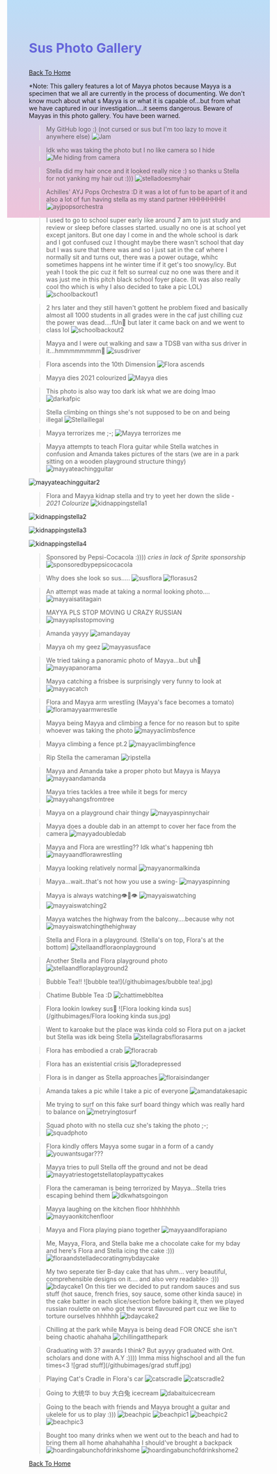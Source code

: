  <head>
<style>
body {
    height: 400px;
    background: linear-gradient(to bottom, #bbddf7 0%, #eec3da 100%)
}
</style>
</head>

<h1 style="font-size:30px;"><p style="color:#6666db;">Sus Photo Gallery</p></h1>

[Back To Home](/index.md)

*Note: This gallery features a lot of Mayya photos because Mayya is a specimen that we all are currently in the process of documenting. We don't know much about what s Mayya is or what it is capable of...but from what we have captured in our investigation....it seems dangerous. Beware of Mayyas in this photo gallery. You have been warned. 

>My GitHub logo :) (not cursed or sus but I'm too lazy to move it anywhere else)
![Jam](https://jqiao6835.github.io/Qiaowo.github.io/images/jam%20fluffly%20black%20cape%20(2).png)

>Idk who was taking the photo but I no like camera so I hide
![Me hiding from camera](/githubimages/I_hide.jpg)

>Stella did my hair once and it looked really nice :) so thanks u Stella for not yanking my hair out :)))
![stelladoesmyhair](/githubimages/stelladoesmyhair.jpg)

>Achilles' AYJ Pops Orchestra :D it was a lot of fun to be apart of it and also a lot of fun having stella as my stand partner HHHHHHHH
![ayjpopsorchestra](/githubimages/ayjpopsorchestra.jpg)

>I used to go to school super early like around 7 am to just study and review or sleep before classes started. usually no one is at school yet except janitors. But one day I come in and the whole school is dark and I got confused cuz I thought maybe there wasn't school that day but I was sure that there was and so I just sat in the caf where I normally sit and turns out, there was a power outage, whihc sometimes happens int he winter time if it get's too snowy/icy. But yeah I took the pic cuz it felt so surreal cuz no one was there and it was just me in this pitch black school foyer place. (It was also really cool tho which is why I also decided to take a pic LOL)
![schoolbackout1](/githubimages/schoolbackout1.jpg)

>2 hrs later and they still haven't gottent he problem fixed and basically almost all 1000 students in all grades were in the caf just chilling cuz the power was dead....fUn🙂 but later it came back on and we went to class lol
![schoolbackout2](/githubimages/schoolbackout2.jpg)

>Mayya and I were out walking and saw a TDSB van witha  sus driver in it...hmmmmmmmm🤔
![susdriver](/githubimages/susdriver.jpg)


>Flora ascends into the 10th Dimension
![Flora ascends](/githubimages/Flora_ascends.jpg)

>Mayya dies 2021 colourized
![Mayya dies](/githubimages/mayyas_ded.jpg)

>This photo is also way too dark isk what we are doing lmao
![darkafpic](/githubimages/darkafpic.jpg)

>Stella climbing on things she's not supposed to be on and being illegal
![Stellaillegal](/githubimages/Stellaillegal.jpg)

>Mayya terrorizes me ;-;
![Mayya terrorizes me](/githubimages/mayyaterrorizesme.jpg)

>Mayya attempts to teach Flora guitar while Stella watches in confusion and Amanda takes pictures of the stars (we are in a park sitting on a wooden playground structure thingy)
![mayyateachingguitar](/githubimages/mayyateachingguitar.jpg)

![mayyateachingguitar2](/githubimages/mayyateachingguitar2.jpg)

>Flora and Mayya kidnap stella and try to yeet her down the slide - *2021 Colourize*
![kidnappingstella1](/githubimages/kidnappingstella1.jpg)

![kidnappingstella2](/githubimages/kidnappingstella2.jpg)

![kidnappingstella3](/githubimages/kidnappingstella3.jpg)

![kidnappingstella4](/githubimages/kidnappingstella4.jpg)

>Sponsored by Pepsi-Cocacola :)))) *cries in lack of Sprite sponsorship*
![sponsoredbypepsicocacola](/githubimages/sponsoredbypepsicocacola.jpg)

>Why does she look so sus.....
![susflora](/githubimages/susflora.jpg)
![florasus2](/githubimages/florasus2.jpg)

>An attempt was made at taking a normal looking photo....
![mayyaisatitagain](/githubimages/mayyaisatitagain.jpg)

>MAYYA PLS STOP MOVING U CRAZY RUSSIAN
![mayyaplsstopmoving](/githubimages/mayyaplsstopmoving.jpg)

>Amanda yayyy
![amandayay](/githubimages/amandayay.jpg)

>Mayya oh my geez
![mayyasusface](/githubimages/mayyasusface.jpg)

>We tried taking a panoramic photo of Mayya...but uh🙂
![mayyapanorama](/githubimages/mayyapanorama.jpg)

>Mayya catching a frisbee is surprisingly very funny to look at
![mayyacatch](/githubimages/mayyacatch.jpg)

>Flora and Mayya arm wrestling (Mayya's face becomes a tomato)
![floramayyaarmwrestle](/githubimages/floramayyaarmwrestle.jpg)

>Mayya being Mayya and climbing a fence for no reason but to spite whoever was taking the photo
![mayyaclimbsfence](/githubimages/mayyaclimbsfence.jpg)

>Mayya climbing a fence pt.2
![mayyaclimbingfence](/githubimages/mayyaclimbingfence.jpg)

>Rip Stella the cameraman
![ripstella](/githubimages/ripstella.jpg)

>Mayya and Amanda take a proper photo but Mayya is Mayya
![mayyaandamanda](/githubimages/mayyaandamanda.jpg)

>Mayya tries tackles a tree while it begs for mercy
![mayyahangsfromtree](/githubimages/mayyahangsfromtree.jpg)

>Mayya on a playground chair thingy
![mayyaspinnychair](/githubimages/mayyaspinnychair.jpg)

>Mayya does a double dab in an attempt to cover her face from the camera
![mayyadoubledab](/githubimages/mayyadoubledab.jpg)

>Mayya and Flora are wrestling?? Idk what's happening tbh
![mayyaandflorawrestling](/githubimages/mayyaandflorawrestling.jpg)

>Mayya looking relatively normal
![mayyanormalkinda](/githubimages/mayyanormalkinda.jpg)

>Mayya...wait..that's not how you use a swing-
![mayyaspinning](/githubimages/mayyaspinning.gif)

>Mayya is always watching👁️👄👁️
![mayyaiswatching](/githubimages/mayyaiswatching.jpg)
![mayyaiswatching2](/githubimages/mayyaiswatching2.jpg)

>Mayya watches the highway from the balcony....because why not
![mayyaiswatchingthehighway](/githubimages/mayyaiswatchingthehighway.jpg)

>Stella and Flora in a playground. (Stella's on top, Flora's at the bottom)
![stellaandfloraonplayground](/githubimages/stellaandfloraonplayground.jpg)

>Another Stella and Flora playground photo
![stellaandfloraplayground2](/githubimages/stellaandfloraplayground2.jpg)

>Bubble Tea!!
![bubble tea!](/githubimages/bubble tea!.jpg)

>Chatime Bubble Tea :D
![chattimebbltea](/githubimages/chattimebbltea.jpg)

>Flora lookin lowkey sus👀
![Flora looking kinda sus](/githubimages/Flora looking kinda sus.jpg)

>Went to karoake but the place was kinda cold so Flora put on a jacket but Stella was idk being Stella
![stellagrabsflorasarms](/githubimages/stellagrabsflorasarms.jpg)

>Flora has embodied a crab
![floracrab](/githubimages/floracrab.jpg)

>Flora has an existential crisis
![floradepressed](/githubimages/floradepressed.jpg)

>Flora is in danger as Stella approaches
![floraisindanger](/githubimages/floraisindanger.jpg)

>Amanda takes a pic while I take a pic of everyone
![amandatakesapic](/githubimages/amandatakesapic.jpg)

>Me trying to surf on this fake surf board thingy which was really hard to balance on
![metryingtosurf](/githubimages/metryingtosurf.jpg)

>Squad photo with no stella cuz she's taking the photo ;-;
![squadphoto](/githubimages/squadphoto.jpg)

>Flora kindly offers Mayya some sugar in a form of a candy
![youwantsugar???](/githubimages/youwantsugar.jpg)

>Mayya tries to pull Stella off the ground and not be dead
![mayyatriestogetstellatoplaypattycakes](/githubimages/mayyatriestogetstellatoplaypattycakes.jpg)

>Flora the cameraman is being terrorized by Mayya...Stella tries escaping behind them
![idkwhatsgoingon](/githubimages/idkwhatsgoingon.jpg)

>Mayya laughing on the kitchen floor hhhhhhhh
![mayyaonkitchenfloor](/githubimages/mayyaonkitchenfloor.jpg)

>Mayya and Flora playing piano together
![mayyaandlforapiano](/githubimages/mayyaandlforapiano.jpg)

>Me, Mayya, Flora, and Stella bake me a chocolate cake for my bday and here's Flora and Stella icing the cake :)))
![floraandstelladecoratingmybdaycake](/githubimages/floraandstelladecoratingmybdaycake.jpg)

>My two seperate tier B-day cake that has uhm... very beautiful, comprehensible designs on it.... and also very readable> :)))
![bdaycake1](/githubimages/bdaycake1.jpg)
>On this tier we decided to put random sauces and sus stuff (hot sauce, french fries, soy sauce, some other kinda sauce) in the cake batter in each slice/section before baking it, then we played russian roulette on who got the worst flavoured part cuz we like to torture ourselves hhhhhh
![bdaycake2](/githubimages/bdaycake2.jpg)

>Chilling at the park while Mayya is being dead FOR ONCE she isn't being chaotic ahahaha
![chillingatthepark](/githubimages/chillingatthepark.jpg)

>Graduating with 3? awards I think? But ayyyy graduated with Ont. scholars and done with A.Y :)))) Imma miss highschool and all the fun times<3
![grad stuff](/githubimages/grad stuff.jpg)

>Playing Cat's Cradle in Flora's car
![catscradle](/githubimages/catscradle.jpg)
![catscradle2](/githubimages/catscradle2.jpg)

>Going to 大统华 to buy 大白兔 icecream
![dabaituicecream](/githubimages/dabaituicecream.jpg)

>Going to the beach with friends and Mayya brought a guitar and ukelele for us to play :)))
![beachpic](/githubimages/beachpic.jpg)
![beachpic1](/githubimages/beachpic1.jpg)
![beachpic2](/githubimages/beachpic2.jpg)
![beachpic3](/githubimages/beachpic3.jpg)

>Bought too many drinks when we went out to the beach and had to bring them all home ahahahahha I should've brought a backpack
![hoardingabunchofdrinkshome](/githubimages/hoardingabunchofdrinkshome.jpg)
![hoardingabunchofdrinkshome2](/githubimages/hoardingabunchofdrinkshome2.jpg)



[Back To Home](/index.md)
